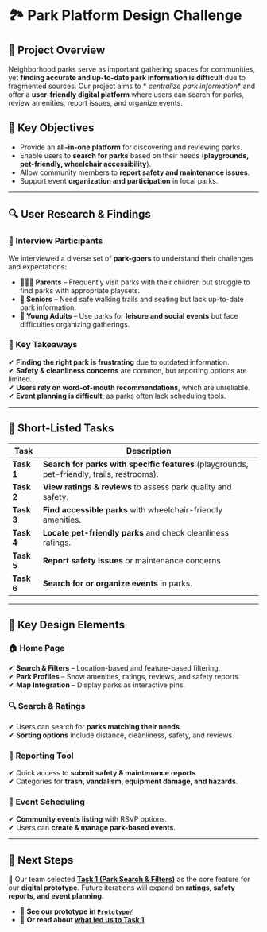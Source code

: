 # 🏞️ Park Platform Design Challenge

## 📌 Project Overview

Neighborhood parks serve as important gathering spaces for communities, yet **finding accurate
and up-to-date park information is difficult** due to fragmented sources. Our project aims to *
*centralize park information** and offer a **user-friendly digital platform** where users can
search for parks, review amenities, report issues, and organize events.

## 🎯 Key Objectives

- Provide an **all-in-one platform** for discovering and reviewing parks.
- Enable users to **search for parks** based on their needs (**playgrounds, pet-friendly,
  wheelchair accessibility**).
- Allow community members to **report safety and maintenance issues**.
- Support event **organization and participation** in local parks.

---

## 🔍 User Research & Findings

### **👥 Interview Participants**

We interviewed a diverse set of **park-goers** to understand their challenges and expectations:

- **👨‍👩‍👧 Parents** – Frequently visit parks with their children but struggle to find parks
  with appropriate playsets.
- **👵 Seniors** – Need safe walking trails and seating but lack up-to-date park information.
- **👦 Young Adults** – Use parks for **leisure and social events** but face difficulties
  organizing gatherings.

### **📝 Key Takeaways**

✔ **Finding the right park is frustrating** due to outdated information.  
✔ **Safety & cleanliness concerns** are common, but reporting options are limited.  
✔ **Users rely on word-of-mouth recommendations**, which are unreliable.  
✔ **Event planning is difficult**, as parks often lack scheduling tools.

---

## 📌 Short-Listed Tasks

| **Task**   | **Description**                                                                             |
|------------|---------------------------------------------------------------------------------------------|
| **Task 1** | **Search for parks with specific features** (playgrounds, pet-friendly, trails, restrooms). |
| **Task 2** | **View ratings & reviews** to assess park quality and safety.                               |
| **Task 3** | **Find accessible parks** with wheelchair-friendly amenities.                               |
| **Task 4** | **Locate pet-friendly parks** and check cleanliness ratings.                                |
| **Task 5** | **Report safety issues** or maintenance concerns.                                           |
| **Task 6** | **Search for or organize events** in parks.                                                 |

---

## 🎨 Key Design Elements

### 🏠 **Home Page**

✔ **Search & Filters** – Location-based and feature-based filtering.  
✔ **Park Profiles** – Show amenities, ratings, reviews, and safety reports.  
✔ **Map Integration** – Display parks as interactive pins.

### 🔍 **Search & Ratings**

✔ Users can search for **parks matching their needs**.  
✔ **Sorting options** include distance, cleanliness, safety, and reviews.

### 🚨 **Reporting Tool**

✔ Quick access to **submit safety & maintenance reports**.  
✔ Categories for **trash, vandalism, equipment damage, and hazards**.

### 📅 **Event Scheduling**

✔ **Community events listing** with RSVP options.  
✔ Users can **create & manage park-based events**.

---

## 🔮 Next Steps

📌 Our team selected [**Task 1 (Park Search & Filters)**](task-1-search.md) as the core feature
for our
**digital
prototype**. Future iterations will expand on **ratings, safety reports, and event planning**.

- 🔗 **See our prototype in [`Prototype/`](../Prototype/)**
- 🔗 **Or read about [what led us to Task 1](initial-design-brainstorming-notes.md)**
